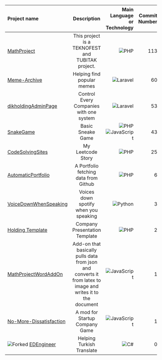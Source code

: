 <!--START_SECTION:ProjectsList-->
| Project name | Description | Main Language or Technology | Commit Number | STATE | STATUS |
| :--- | :----: | ---: | ---: | ---: | ---: |
| [MathProject](https://github.com/devmdeniz/MathProject) | This project is a TEKNOFEST and TUBITAK project. | ![PHP](https://img.shields.io/badge/php-%23777BB4.svg?style=for-the-badge&logo=php&logoColor=white) | 113 | PUBLIC | 🧮 |  |
| [Meme-Archive](https://github.com/devmdeniz/meme-archive) | Helping find popular memes | ![Laravel](https://img.shields.io/badge/laravel-%23FF2D20.svg?style=for-the-badge&logo=laravel&logoColor=white) | 60 | PUBLIC | 🛠 |  |
| [dikholdingAdminPage](https://github.com/devmdeniz/dikholdingAdminPage) | Control Every Companies with one system | ![Laravel](https://img.shields.io/badge/laravel-%23FF2D20.svg?style=for-the-badge&logo=laravel&logoColor=white) | 53 | PRIVATE | 🛠 |  |
| [SnakeGame](https://github.com/devmdeniz/snakegame) | Basic Sneake Game | ![PHP](https://img.shields.io/badge/php-%23777BB4.svg?style=for-the-badge&logo=php&logoColor=white) ![JavaScript](https://img.shields.io/badge/javascript-%23323330.svg?style=for-the-badge&logo=javascript&logoColor=%23F7DF1E) | 43 | PUBLIC | ☠️ |  |
| [CodeSolvingSites](https://github.com/devmdeniz/CodeSolvingSites) | My Leetcode Story | ![PHP](https://img.shields.io/badge/php-%23777BB4.svg?style=for-the-badge&logo=php&logoColor=white) | 25 | PUBLIC | 🧮 |  |
| [AutomaticPortfolio](https://github.com/devmdeniz/AutomaticPortfolio) | A Portfolio fetching data from Github | ![PHP](https://img.shields.io/badge/php-%23777BB4.svg?style=for-the-badge&logo=php&logoColor=white) | 6 | PUBLIC | 🧮 |  |
| [VoiceDownWhenSpeaking](https://github.com/devmdeniz/VoiceDownWhenSpeaking) | Voices down spotify when you speaking | ![Python](https://img.shields.io/badge/python-3670A0?style=for-the-badge&logo=python&logoColor=ffdd54) | 3 | PUBLIC | ☠️ |  |
| [Holding Template](https://github.com/devmdeniz/HoldingTemplate) | Company Presentation Template | ![PHP](https://img.shields.io/badge/php-%23777BB4.svg?style=for-the-badge&logo=php&logoColor=white) | 2 | PUBLIC | 🧮 |  |
| [MathProjectWordAddOn](https://github.com/devmdeniz/MathProjectWordAddOn) | Add-on that basically pulls data from json and converts it from latex to image and writes it to the document | ![JavaScript](https://img.shields.io/badge/javascript-%23323330.svg?style=for-the-badge&logo=javascript&logoColor=%23F7DF1E) | 1 | PUBLIC | ☠️ |  |
| [No-More-Dissatisfaction](https://github.com/devmdeniz/No-More-Dissatisfaction) | A mod for Startup Company Game | ![JavaScript](https://img.shields.io/badge/javascript-%23323330.svg?style=for-the-badge&logo=javascript&logoColor=%23F7DF1E) | 1 | PUBLIC | 🧮 |  |
| ![Forked](https://img.shields.io/badge/Forked-%235555FF.svg?style=for-the-badge&logo=Git&logoColor=white) [EDEngineer](https://github.com/devmdeniz/EDEngineer) | Helping Turkish Translate | ![C#](https://img.shields.io/badge/c%23-%23239120.svg?style=for-the-badge&logo=csharp&logoColor=white) | 0 | PUBLIC | ☠️ |  |
<!--END_SECTION:ProjectsList-->
